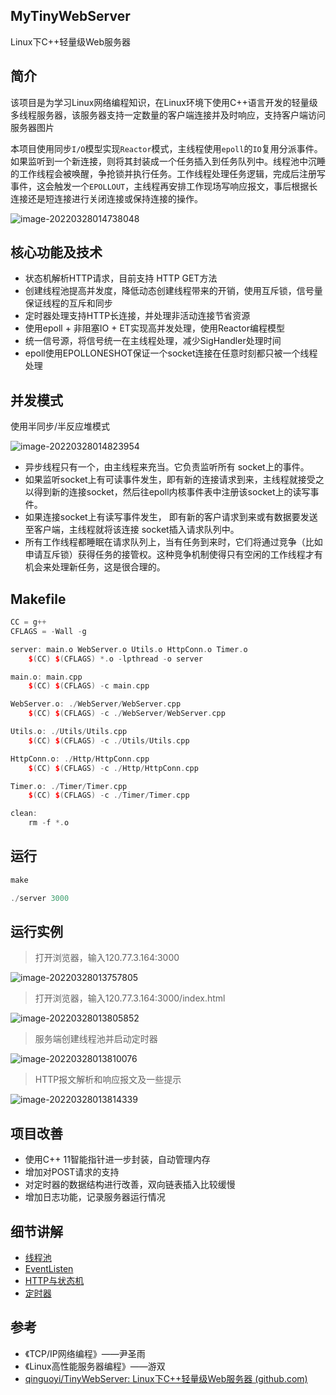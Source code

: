 ## MyTinyWebServer

Linux下C++轻量级Web服务器

## 简介

该项目是为学习Linux网络编程知识，在Linux环境下使用C++语言开发的轻量级多线程服务器，该服务器支持一定数量的客户端连接并及时响应，支持客户端访问服务器图片

本项目使用同步`I/O`模型实现`Reactor`模式，主线程使用`epoll`的`IO`复用分派事件。如果监听到一个新连接，则将其封装成一个任务插入到任务队列中。线程池中沉睡的工作线程会被唤醒，争抢锁并执行任务。工作线程处理任务逻辑，完成后注册写事件，这会触发一个`EPOLLOUT`，主线程再安排工作现场写响应报文，事后根据长连接还是短连接进行关闭连接或保持连接的操作。

![image-20220328014738048](https://syz-picture.oss-cn-shenzhen.aliyuncs.com/image-20220328014738048.png)

## 核心功能及技术

- 状态机解析HTTP请求，目前支持 HTTP GET方法
- 创建线程池提高并发度，降低动态创建线程带来的开销，使用互斥锁，信号量保证线程的互斥和同步
- 定时器处理支持HTTP长连接，并处理非活动连接节省资源
- 使用epoll + 非阻塞IO + ET实现高并发处理，使用Reactor编程模型
- 统一信号源，将信号统一在主线程处理，减少SigHandler处理时间
- epoll使用EPOLLONESHOT保证一个socket连接在任意时刻都只被一个线程处理

## 并发模式

使用半同步/半反应堆模式

![image-20220328014823954](https://syz-picture.oss-cn-shenzhen.aliyuncs.com/image-20220328014823954.png)

- 异步线程只有一个，由主线程来充当。它负责监听所有 socket上的事件。
- 如果监听socket上有可读事件发生，即有新的连接请求到来，主线程就接受之以得到新的连接socket，然后往epoll内核事件表中注册该socket上的读写事件。
- 如果连接socket上有读写事件发生， 即有新的客户请求到来或有数据要发送至客户端，主线程就将该连接 socket插入请求队列中。
- 所有工作线程都睡眠在请求队列上，当有任务到来时，它们将通过竞争（比如申请互斥锁）获得任务的接管权。这种竞争机制使得只有空闲的工作线程才有机会来处理新任务，这是很合理的。

## Makefile

```c++
CC = g++
CFLAGS = -Wall -g

server: main.o WebServer.o Utils.o HttpConn.o Timer.o
	$(CC) $(CFLAGS) *.o -lpthread -o server

main.o: main.cpp	
	$(CC) $(CFLAGS) -c main.cpp

WebServer.o: ./WebServer/WebServer.cpp
	$(CC) $(CFLAGS) -c ./WebServer/WebServer.cpp

Utils.o: ./Utils/Utils.cpp
	$(CC) $(CFLAGS) -c ./Utils/Utils.cpp

HttpConn.o: ./Http/HttpConn.cpp
	$(CC) $(CFLAGS) -c ./Http/HttpConn.cpp

Timer.o: ./Timer/Timer.cpp
	$(CC) $(CFLAGS) -c ./Timer/Timer.cpp

clean:
	rm -f *.o  

```

## 运行

```c++
make
```

```c++
./server 3000
```

## 运行实例

> 打开浏览器，输入120.77.3.164:3000

![image-20220328013757805](https://syz-picture.oss-cn-shenzhen.aliyuncs.com/image-20220328013757805.png)

> 打开浏览器，输入120.77.3.164:3000/index.html

![image-20220328013805852](https://syz-picture.oss-cn-shenzhen.aliyuncs.com/image-20220328013805852.png)

> 服务端创建线程池并启动定时器

![image-20220328013810076](https://syz-picture.oss-cn-shenzhen.aliyuncs.com/image-20220328013810076.png)

> HTTP报文解析和响应报文及一些提示

![image-20220328013814339](https://syz-picture.oss-cn-shenzhen.aliyuncs.com/image-20220328013814339.png)

## 项目改善

- 使用C++ 11智能指针进一步封装，自动管理内存
- 增加对POST请求的支持
- 对定时器的数据结构进行改善，双向链表插入比较缓慢
- 增加日志功能，记录服务器运行情况

## 细节讲解

- [线程池](./模块记录/线程池.md)
- [EventListen](./模块记录EventListen.md)
- [HTTP与状态机](./模块记录/HTTP连接.md)
- [定时器](./模块记录/定时器.md)

## 参考

- 《TCP/IP网络编程》——尹圣雨
- 《Linux高性能服务器编程》——游双
- [qinguoyi/TinyWebServer: Linux下C++轻量级Web服务器 (github.com)](https://github.com/qinguoyi/TinyWebServer)

